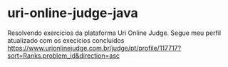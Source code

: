 # uri-online-judge-java

Resolvendo exercícios da plataforma Uri Online Judge. Segue meu perfil atualizado com os execícios concluídos https://www.urionlinejudge.com.br/judge/pt/profile/117717?sort=Ranks.problem_id&direction=asc
